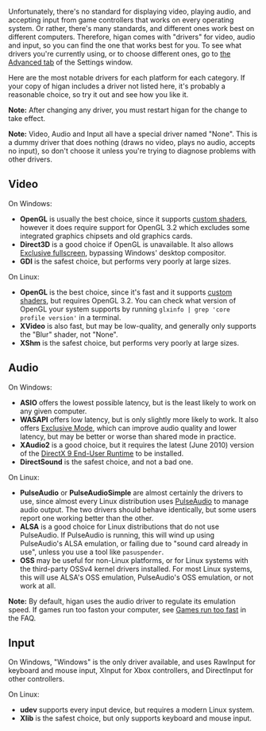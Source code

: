 Unfortunately,
there's no standard for
displaying video,
playing audio,
and accepting input from game controllers
that works on every operating system.
Or rather,
there's many standards,
and different ones work best
on different computers.
Therefore,
higan comes with "drivers"
for video, audio and input,
so you can find the one that works best for you.
To see what drivers you're currently using,
or to choose different ones,
go to
[the Advanced tab](../interface/higan-config.md#Advanced)
of the Settings window.

Here are the most notable drivers
for each platform
for each category.
If your copy of higan
includes a driver not listed here,
it's probably a reasonable choice,
so try it out and see how you like it.

**Note:** After changing any driver,
you must restart higan for the change to take effect.

**Note:**
Video, Audio and Input
all have a special driver named "None".
This is a dummy driver that does nothing
(draws no video,
plays no audio,
accepts no input),
so don't choose it unless you're
trying to diagnose problems with other drivers.

Video
-----

On Windows:

  - **OpenGL** is usually the best choice,
    since it supports [custom shaders](shaders.md),
    however it does require support for OpenGL 3.2
    which excludes some integrated graphics chipsets
    and old graphics cards.
  - **Direct3D** is a good choice
    if OpenGL is unavailable.
    It also allows
    [Exclusive fullscreen](../interface/higan-config.md#video),
    bypassing Windows' desktop compositor.
  - **GDI** is the safest choice,
    but performs very poorly at large sizes.

On Linux:

  - **OpenGL** is the best choice,
    since it's fast
    and it supports [custom shaders](shaders.md),
    but requires OpenGL 3.2.
    You can check what version of OpenGL
    your system supports by running
    `glxinfo | grep 'core profile version'`
    in a terminal.
  - **XVideo** is also fast,
    but may be low-quality,
    and generally only supports the "Blur" shader,
    not "None".
  - **XShm** is the safest choice,
    but performs very poorly at large sizes.

Audio
-----

On Windows:

  - **ASIO** offers the lowest possible latency,
    but is the least likely to work on any given computer.
  - **WASAPI** offers low latency,
    but is only slightly more likely to work.
    It also offers
    [Exclusive Mode](../interface/higan-config.md#audio),
    which can improve audio quality and lower latency,
    but may be better or worse than shared mode
    in practice.
  - **XAudio2** is a good choice,
    but it requires the latest (June 2010) version
    of the [DirectX 9 End-User Runtime][dx9]
    to be installed.
  - **DirectSound** is the safest choice,
    and not a bad one.

[dx9]: https://www.microsoft.com/en-us/download/details.aspx?id=35

On Linux:

  - **PulseAudio** or **PulseAudioSimple**
    are almost certainly the drivers to use,
    since almost every Linux distribution uses
    [PulseAudio](https://en.wikipedia.org/wiki/PulseAudio)
    to manage audio output.
    The two drivers should behave identically,
    but some users report one working better than the other.
  - **ALSA** is a good choice
    for Linux distributions that do not use PulseAudio.
    If PulseAudio is running,
    this will wind up using PulseAudio's ALSA emulation,
    or failing due to "sound card already in use",
    unless you use a tool like `pasuspender`.
  - **OSS** may be useful
    for non-Linux platforms,
    or for Linux systems with the third-party OSSv4
    kernel drivers installed.
    For most Linux systems,
    this will use ALSA's OSS emulation,
    PulseAudio's OSS emulation,
    or not work at all.

**Note:**
By default,
higan uses the audio driver to regulate its emulation speed.
If games run too faston your computer,
see [Games run too fast](../faq.md#games-run-too-fast) in the FAQ.

Input
-----

On Windows,
"Windows" is the only driver available,
and uses RawInput for keyboard and mouse input,
XInput for Xbox controllers,
and DirectInput for other controllers.

On Linux:

  - **udev** supports every input device,
    but requires a modern Linux system.
  - **Xlib** is the safest choice,
    but only supports keyboard and mouse input.
